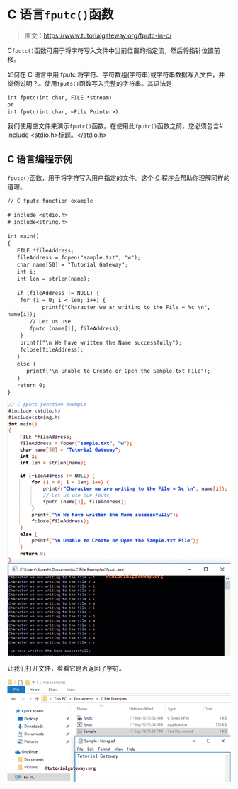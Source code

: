 # C 语言`fputc()`函数

> 原文：<https://www.tutorialgateway.org/fputc-in-c/>

C`fputc()`函数可用于将字符写入文件中当前位置的指定流，然后将指针位置前移。

如何在 C 语言中用 fputc 将字符、字符数组(字符串)或字符串数据写入文件，并举例说明？。使用`fputs()`函数写入完整的字符串。其语法是

```
int fputc(int char, FILE *stream)
or 
int fputc(int char, <File Pointer>)
```

我们使用空文件来演示`fputc()`函数。在使用此`fputc()`函数之前，您必须包含# include <stdio.h>标题。</stdio.h>

## C 语言编程示例

`fputc()`函数，用于将字符写入用户指定的文件。这个 [C](https://www.tutorialgateway.org/c-programming/) 程序会帮助你理解同样的道理。

```
// C fputc function example

# include <stdio.h> 
# include<string.h>

int main()
{
   FILE *fileAddress;
   fileAddress = fopen("sample.txt", "w");
   char name[50] = "Tutorial Gateway";
   int i;
   int len = strlen(name);

   if (fileAddress != NULL) {
	for (i = 0; i < len; i++) {
           printf("Character we ar writing to the File = %c \n", name[i]);
	   // Let us use
	   fputc (name[i], fileAddress);
	}
	printf("\n We have written the Name successfully");
	fclose(fileAddress);		
   }
   else {
  	  printf("\n Unable to Create or Open the Sample.txt File");
   }
   return 0;
}
```

![FPUTC in C Programming 3](img/cc6ed32434644eddb0ad40c968e28fd5.png)

让我们打开文件，看看它是否返回了字符。

![FPUTC in C Programming 4](img/2d1cd7a8c6c48533b3ef1255c05b7d14.png)